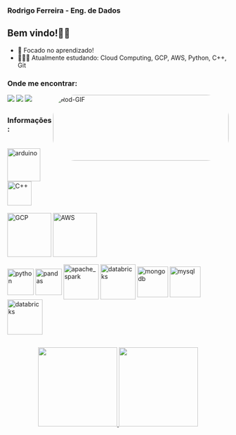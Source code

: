 ### Rodrigo Ferreira - Eng. de Dados

## Bem vindo!👋🏽



- 📖 Focado no aprendizado!
- 👨🏽‍💻 Atualmente estudando: Cloud Computing, GCP, AWS, Python, C++, Git

### Onde me encontrar:

<div>
  <a href="https://www.linkedin.com/in/rodrigo-fs/" target="_blank"><img src="https://img.shields.io/badge/LinkedIn-0077B5?style=for-the-badge&logo=linkedin&logoColor=white" target="_blank"></a>
  <a href="mailto:rodrigofsilva.12@gmail.com" target="_blank"><img src="https://img.shields.io/badge/Gmail-D14836?style=for-the-badge&logo=gmail&logoColor=white"
target="_blank"></a>
  <a href="https://www.instagram.com/_rodrigo.ferreira22_/" target="_blank"><img src="https://img.shields.io/badge/Instagram-E4405F?style=for-the-badge&logo=instagram&logoColor=white" target="_blank"></a>
  <img align="right" alt="Rod-GIF" width="400px" height="150" style="border-radius:50px;" src="https://media.giphy.com/media/QpVUMRUJGokfqXyfa1/giphy.gif">
</div>

## 

### Informações:

<div style="display: inline_block"><br>
  <img align="center" alt="arduino" width="75px" src="https://cdn.jsdelivr.net/gh/devicons/devicon/icons/arduino/arduino-original-wordmark.svg">
  <img align="center" alt="C++" width="55px" src="https://wikiimg.tojsiabtv.com/wikipedia/commons/thumb/1/18/ISO_C%2B%2B_Logo.svg/1200px-ISO_C%2B%2B_Logo.svg.png">
</div>

<div style="display: inline_block"><br>
  <img align="center" alt="GCP" width="100px" src="https://cdn.jsdelivr.net/gh/devicons/devicon/icons/googlecloud/googlecloud-original-wordmark.svg">
  <img align="center" alt="AWS" width="100px" src=![aws](https://user-images.githubusercontent.com/91967016/164790425-4ed965c8-b44d-453d-a5aa-ffeb1f7d1b9c.png)>
</div>

<div style="display: inline_block"><br>
  <img align="center" alt="python" width="60px" src="https://cdn.jsdelivr.net/gh/devicons/devicon/icons/python/python-original-wordmark.svg">
  <img align="center" alt="pandas" width="60px" src="https://cdn.jsdelivr.net/gh/devicons/devicon/icons/pandas/pandas-original-wordmark.svg">
  <img align="center" alt="apache_spark" width="80px" src="https://upload.wikimedia.org/wikipedia/commons/thumb/f/f3/Apache_Spark_logo.svg/512px-Apache_Spark_logo.svg.png?20210416091439">
  <img align="center" alt="databricks" width="80px" src="https://beam.apache.org/images/logos/full-color/name-right/beam-logo-full-color-name-right-200.png">
  <img align="center" alt="mongodb" width="70px" src="https://cdn.jsdelivr.net/gh/devicons/devicon/icons/mongodb/mongodb-original-wordmark.svg">
  <img align="center" alt="mysql" width="70px" src="https://cdn.jsdelivr.net/gh/devicons/devicon/icons/mysql/mysql-original-wordmark.svg">
  <img align="center" alt="databricks" width="80px" src="https://www.pikpng.com/pngl/b/392-3922727_databricks-is-giving-users-a-set-of-new.png">
</div>

##

<div align="center">
  <a href="https://github.com/RodFS">
  <img height="180em" src="https://github-readme-stats.vercel.app/api?username=RodFS&show_icons=true&theme=github_dark&include_all_commits=true&count_private=true" >
  <img height="180em" src="https://github-readme-stats.vercel.app/api/top-langs/?username=RodFS&layout=compact&langs_count=7&theme=github_dark"/>
</div>
